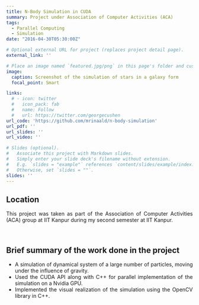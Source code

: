 ```yaml
---
title: N-Body Simulation in CUDA
summary: Project under Association of Computer Activities (ACA)
tags:
  - Parallel Computing
  - Simulation
date: "2016-04-30T05:30:00Z"

# Optional external URL for project (replaces project detail page).
external_link: ''

# Place an image named `featured.jpg/png` in this page's folder and customize its options here.
image:
  caption: Screenshot of the simulation of stars in a galaxy form
  focal_point: Smart

links:
  # - icon: twitter
  #   icon_pack: fab
  #   name: Follow
  #   url: https://twitter.com/georgecushen
url_code: 'https://github.com/mrinaald/n-body-simulation'
url_pdf: ''
url_slides: ''
url_video: ''

# Slides (optional).
#   Associate this project with Markdown slides.
#   Simply enter your slide deck's filename without extension.
#   E.g. `slides = "example"` references `content/slides/example/index.md`.
#   Otherwise, set `slides = ""`.
slides: ''
---
```


<h2> Location </h2>
<!-- This project was done as a industrial software internship at Hike Pvt. Ltd., New Delhi, during May ‘17 - Jul ‘17, the summer of my second year. -->
<p style="text-align: justify;">This project was taken as part of the Association of Computer Activities (ACA) group at IIT Kanpur during my second semester at IIT Kanpur.</p>

<br>

<!-- <h2>Details</h2> -->
<!-- This project was started as part of the course CS657: Information Retrieval, in the Spring ‘18 term at IIT Kanpur under Prof. Arnab Bhattacharya, Department of Computer Science and Engineering, IIT Kanpur. It was later continued beyond the course into my second undergraduate research project. -->
<!-- This project was done as part of the course CS731A: Blockchain Technology and Applications, in the Spring ‘19 term at IIT Kanpur under Prof. Sandeep Shukla, Department of Computer Science and Engineering, IIT Kanpur. -->
<!-- This project was done as an undergraduate project, in the Spring ‘18 term at IIT Kanpur under Prof. Indranil Saha, Department of Computer Science and Engineering, IIT Kanpur. -->

<h2>Brief summary of the work done in the project</h2>
<ul style="text-align: justify;">
  <li>A simulation of dynamical system of a large number of particles, moving under the influence of gravity.</li>
  <li>Used the CUDA API along with C++ for parallel implementation of the simulation on a Nvidia GPU.</li>
  <li>Implemented the visual realization of the simulation using the OpenCV library in C++.</li>
</ul>


<!-- <h3>Attributions:</h3>
<ul>
  <li><a href="https://commons.wikimedia.org/wiki/File:Ada_horizon_green_logo_with_slogan.svg">"Ada programming language logo (2023)"</a> by <a href="https://commons.wikimedia.org/wiki/User:Captain-Haddock17">William J. Franck</a> is licensed under <a href="https://creativecommons.org/publicdomain/zero/1.0/deed.en">CC0 1.0</a> / Merged with other images</li>
</ul> -->
